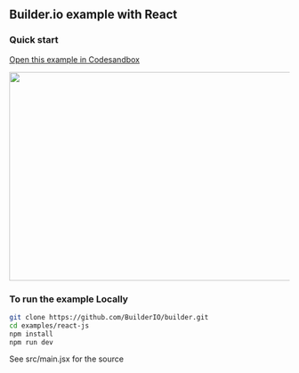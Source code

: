 ## Builder.io example with React

### Quick start

[Open this example in Codesandbox](https://codesandbox.io/s/github/BuilderIO/builder/tree/main/examples/react-js)

<a target="_blank" href="https://codesandbox.io/s/github/BuilderIO/builder/tree/main/examples/react-js">
  <img width="597" height="375" src="https://i.imgur.com/zue72Q0.jpg">
</a>

### To run the example Locally

```bash
git clone https://github.com/BuilderIO/builder.git
cd examples/react-js
npm install
npm run dev
```

See src/main.jsx for the source
